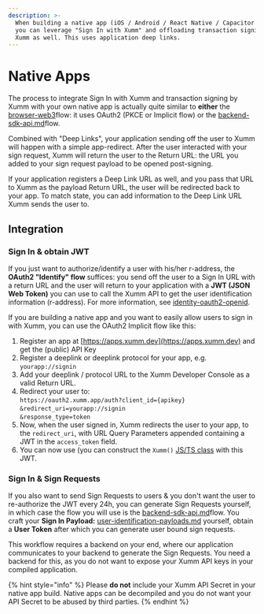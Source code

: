 ```yaml
---
description: >-
  When building a native app (iOS / Android / React Native / Capacitor / ...)
  you can leverage "Sign In with Xumm" and offloading transaction signing to
  Xumm as well. This uses application deep links.
---
```


# Native Apps

The process to integrate Sign In with Xumm and transaction signing by Xumm with your own native app is actually quite similar to **either** the [browser-web3](browser-web3/ "mention")flow: it uses OAuth2 (PKCE or Implicit flow) or the [backend-sdk-api.md](backend-sdk-api.md "mention")flow.

Combined with "Deep Links", your application sending off the user to Xumm will happen with a simple app-redirect. After the user interacted with your sign request, Xumm will return the user to the Return URL: the URL you added to your sign request payload to be opened post-signing.

If your application registers a Deep Link URL as well, and you pass that URL to Xumm as the payload Return URL, the user will be redirected back to your app. To match state, you can add information to the Deep Link URL Xumm sends the user to.

## Integration

### Sign In & obtain JWT

If you just want to authorize/identify a user with his/her r-address, the **OAuth2 "Identify" flow** suffices: you send off the user to a Sign In URL with a return URL and the user will return to your application with a **JWT (JSON Web Token)** you can use to call the Xumm API to get the user identification information (r-address). For more information, see [identity-oauth2-openid](identity-oauth2-openid/ "mention").

If you are building a native app and you want to easily allow users to sign in with Xumm, you can use the OAuth2 Implicit flow like this:

1. Register an app at [https://apps.xumm.dev](https://apps.xumm.dev) and get the (public) API Key
2. Register a deeplink or deeplink protocol for your app, e.g. `yourapp://signin`
3. Add your deeplink / protocol URL to the Xumm Developer Console as a valid Return URL.
4. Redirect your user to:\
   `https://oauth2.xumm.app/auth?client_id={apikey}`\
   &#x20; `&redirect_uri=yourapp://signin` \
   &#x20; `&response_type=token`
5. Now, when the user signed in, Xumm redirects the user to your app, to the `redirect_uri`, with URL Query Parameters appended containing a JWT in the `access_token` field.
6. You can now use (you can construct the `Xumm()` [JS/TS class](https://www.npmjs.com/package/xumm) with this JWT.

### Sign In & Sign Requests

If you also want to send Sign Requests to users & you don't want the user to re-authorize the JWT every 24h, you can generate Sign Requests yourself, in which case the flow you will use is the [backend-sdk-api.md](backend-sdk-api.md "mention")flow. You craft your **Sign In Payload:** [user-identification-payloads.md](backend-sdk-api/user-identification-payloads.md "mention") yourself, obtain a **User Token** after which you can generate user bound sign requests.

This workflow requires a backend on your end, where our application communicates to your backend to generate the Sign Requests. You need a backend for this, as you do not want to expose your Xumm API keys in your compiled application.

{% hint style="info" %}
Please **do not** include your Xumm API Secret in your native app build. Native apps can be decompiled and you do not want your API Secret to be abused by third parties.
{% endhint %}
